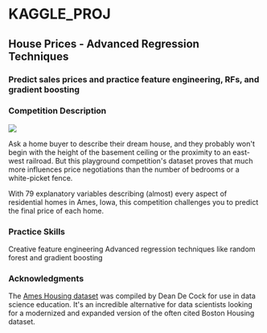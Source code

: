 # KAGGLE_PROJ
## House Prices - Advanced Regression Techniques
### Predict sales prices and practice feature engineering, RFs, and gradient boosting 

### Competition Description
<img src= "https://storage.googleapis.com/kaggle-competitions/kaggle/5407/media/housesbanner.png">

Ask a home buyer to describe their dream house, and they probably won't begin with the height of the basement ceiling or the proximity to an east-west railroad. But this playground competition's dataset proves that much more influences price negotiations than the number of bedrooms or a white-picket fence.

With 79 explanatory variables describing (almost) every aspect of residential homes in Ames, Iowa, this competition challenges you to predict the final price of each home.

### Practice Skills
Creative feature engineering 
Advanced regression techniques like random forest and gradient boosting

### Acknowledgments
The <a href= "http:https://www.kaggle.com/competitions/house-prices-advanced-regression-techniques/data"> Ames Housing dataset</a> was compiled by Dean De Cock for use in data science education. It's an incredible alternative for data scientists looking for a modernized and expanded version of the often cited Boston Housing dataset. 


